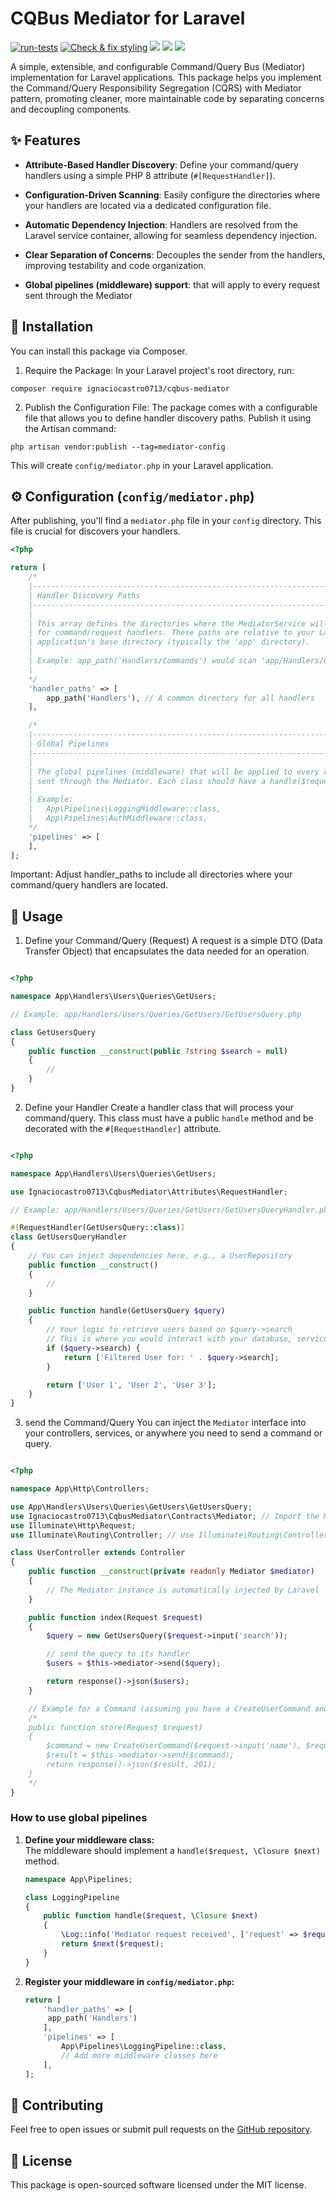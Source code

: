 # CQBus Mediator for Laravel

[![run-tests](https://github.com/ignaciocastro0713/cqbus-mediator/actions/workflows/run-tests.yml/badge.svg)](https://github.com/ignaciocastro0713/cqbus-mediator/actions/workflows/run-tests.yml)
[![Check & fix styling](https://github.com/ignaciocastro0713/cqbus-mediator/actions/workflows/php-cs-fixer.yml/badge.svg)](https://github.com/ignaciocastro0713/cqbus-mediator/actions/workflows/php-cs-fixer.yml)
<a href="https://packagist.org/packages/ignaciocastro0713/cqbus-mediator" target="_blank"><img src="https://img.shields.io/packagist/v/ignaciocastro0713/cqbus-mediator.svg?style=flat-square"/></a>
<a href="https://packagist.org/packages/ignaciocastro0713/cqbus-mediator" target="_blank"><img src="https://img.shields.io/packagist/dt/ignaciocastro0713/cqbus-mediator.svg?style=flat-square"/></a>
<a href="https://packagist.org/packages/ignaciocastro0713/cqbus-mediator" target="_blank"><img src="https://img.shields.io/packagist/l/ignaciocastro0713/cqbus-mediator.svg?style=flat-square"/></a>

A simple, extensible, and configurable Command/Query Bus (Mediator) implementation for Laravel applications. This package helps you implement the Command/Query Responsibility Segregation (CQRS) with Mediator pattern, promoting cleaner, more maintainable code by separating concerns and decoupling components.

## ✨ Features
- **Attribute-Based Handler Discovery**: Define your command/query handlers using a simple PHP 8 attribute (`#[RequestHandler]`).

- **Configuration-Driven Scanning**: Easily configure the directories where your handlers are located via a dedicated configuration file.

- **Automatic Dependency Injection**: Handlers are resolved from the Laravel service container, allowing for seamless dependency injection.

- **Clear Separation of Concerns**: Decouples the sender from the handlers, improving testability and code organization.

- **Global pipelines (middleware) support**: that will apply to every request sent through the Mediator

## 🚀 Installation
You can install this package via Composer.

1. Require the Package:
In your Laravel project's root directory, run:

```pwsh
composer require ignaciocastro0713/cqbus-mediator
```

2. Publish the Configuration File:
The package comes with a configurable file that allows you to define handler discovery paths. Publish it using the Artisan command:

```pwsh
php artisan vendor:publish --tag=mediator-config
```

This will create `config/mediator.php` in your Laravel application.

## ⚙️ Configuration (`config/mediator.php`)
After publishing, you'll find a `mediator.php` file in your `config` directory. This file is crucial for discovers your handlers.

```php
<?php

return [
    /*
    |--------------------------------------------------------------------------
    | Handler Discovery Paths
    |--------------------------------------------------------------------------
    |
    | This array defines the directories where the MediatorService will scan
    | for command/request handlers. These paths are relative to your Laravel
    | application's base directory (typically the 'app' directory).
    |
    | Example: app_path('Handlers/Commands') would scan 'app/Handlers/Commands'.
    |
    */
    'handler_paths' => [
        app_path('Handlers'), // A common directory for all handlers
    ],

    /*
    |--------------------------------------------------------------------------
    | Global Pipelines
    |--------------------------------------------------------------------------
    |
    | The global pipelines (middleware) that will be applied to every request
    | sent through the Mediator. Each class should have a handle($request, Closure $next) method.
    |
    | Example:
    |   App\Pipelines\LoggingMiddleware::class,
    |   App\Pipelines\AuthMiddleware::class,
    */
    'pipelines' => [
    ],
];

```

Important: Adjust handler_paths to include all directories where your command/query handlers are located.

## 🚀 Usage
1. Define your Command/Query (Request)
A request is a simple DTO (Data Transfer Object) that encapsulates the data needed for an operation.
```php

<?php

namespace App\Handlers\Users\Queries\GetUsers;

// Example: app/Handlers/Users/Queries/GetUsers/GetUsersQuery.php

class GetUsersQuery
{
    public function __construct(public ?string $search = null)
    {
        //
    }
}
```

2. Define your Handler
Create a handler class that will process your command/query. This class must have a public `handle` method and be decorated with the `#[RequestHandler]` attribute.
```php

<?php

namespace App\Handlers\Users\Queries\GetUsers;

use Ignaciocastro0713\CqbusMediator\Attributes\RequestHandler;

// Example: app/Handlers/Users/Queries/GetUsers/GetUsersQueryHandler.php

#[RequestHandler(GetUsersQuery::class)]
class GetUsersQueryHandler
{
    // You can inject dependencies here, e.g., a UserRepository
    public function __construct()
    {
        //
    }

    public function handle(GetUsersQuery $query)
    {
        // Your logic to retrieve users based on $query->search
        // This is where you would interact with your database, services, etc.
        if ($query->search) {
            return ['Filtered User for: ' . $query->search];
        }

        return ['User 1', 'User 2', 'User 3'];
    }
}
```

3. send the Command/Query
You can inject the `Mediator` interface into your controllers, services, or anywhere you need to send a command or query.

```php

<?php

namespace App\Http\Controllers;

use App\Handlers\Users\Queries\GetUsers\GetUsersQuery;
use Ignaciocastro0713\CqbusMediator\Contracts\Mediator; // Import the Mediator interface
use Illuminate\Http\Request;
use Illuminate\Routing\Controller; // Use Illuminate\Routing\Controller

class UserController extends Controller
{
    public function __construct(private readonly Mediator $mediator)
    {
        // The Mediator instance is automatically injected by Laravel
    }

    public function index(Request $request)
    {
        $query = new GetUsersQuery($request->input('search'));

        // send the query to its handler
        $users = $this->mediator->send($query);

        return response()->json($users);
    }

    // Example for a Command (assuming you have a CreateUserCommand and CreateUserCommandHandler)
    /*
    public function store(Request $request)
    {
        $command = new CreateUserCommand($request->input('name'), $request->input('email'));
        $result = $this->mediator->send($command);
        return response()->json($result, 201);
    }
    */
}

```

### How to use global pipelines

1. **Define your middleware class:**  
   The middleware should implement a `handle($request, \Closure $next)` method.

   ```php
   namespace App\Pipelines;

   class LoggingPipeline
   {
       public function handle($request, \Closure $next)
       {
           \Log::info('Mediator request received', ['request' => $request]);
           return $next($request);
       }
   }
   ```

2. **Register your middleware in `config/mediator.php`:**

   ```php
   return [
       'handler_paths' => [
        app_path('Handlers')
       ],
       'pipelines' => [
           App\Pipelines\LoggingPipeline::class,
           // Add more middleware classes here
       ],
   ];
   ```

## 🤝 Contributing
Feel free to open issues or submit pull requests on the [GitHub repository](https://github.com/IgnacioCastro0713/cqbus-mediator).

## 📄 License
This package is open-sourced software licensed under the MIT license.
